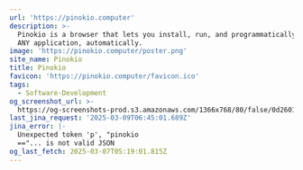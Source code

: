 ```yaml
---
url: 'https://pinokio.computer'
description: >-
  Pinokio is a browser that lets you install, run, and programmatically control
  ANY application, automatically.
image: 'https://pinokio.computer/poster.png'
site_name: Pinokio
title: Pinokio
favicon: 'https://pinokio.computer/favicon.ico'
tags:
  - Software-Development
og_screenshot_url: >-
  https://og-screenshots-prod.s3.amazonaws.com/1366x768/80/false/0d26013b4c18046086c8d7dc7c959f72fa1c4cbbf8804879f267ce27c8c61de8.jpeg
last_jina_request: '2025-03-09T06:45:01.689Z'
jina_error: |-
  Unexpected token 'p', "pinokio
  =="... is not valid JSON
og_last_fetch: 2025-03-07T05:19:01.815Z
---
```


